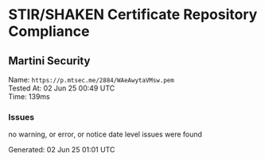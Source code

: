 # STIR/SHAKEN Certificate Repository Compliance

## Martini Security

Name: `https://p.mtsec.me/2884/WAeAwytaVMsw.pem`\
Tested At: 02 Jun 25 00:49 UTC\
Time: 139ms

### Issues

no warning, or error, or notice date level issues were found

Generated: 02 Jun 25 01:01 UTC